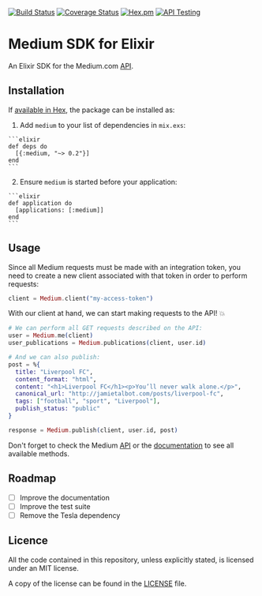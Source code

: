 [![Build Status](https://travis-ci.org/roperzh/medium-sdk-elixir.svg?branch=master)](https://travis-ci.org/roperzh/medium-sdk-elixir)
[![Coverage Status](https://coveralls.io/repos/github/roperzh/medium-sdk-elixir/badge.svg?branch=master)](https://coveralls.io/github/roperzh/medium-sdk-elixir?branch=master)
[![Hex.pm](https://img.shields.io/hexpm/v/medium.svg)](https://hex.pm/packages/medium)
[![API Testing](https://img.shields.io/badge/API%20Test-RapidAPI-blue.svg)](https://rapidapi.com/package/Medium/functions?utm_source=MediumGithub&utm_medium=button&utm_content=Vender_GitHub)

# Medium SDK for Elixir

An Elixir SDK for the Medium.com [API](https://github.com/Medium/medium-api-docs).

## Installation

If [available in Hex](https://hex.pm/docs/publish), the package can be installed as:

  1. Add `medium` to your list of dependencies in `mix.exs`:

    ```elixir
    def deps do
      [{:medium, "~> 0.2"}]
    end
    ```

  2. Ensure `medium` is started before your application:

    ```elixir
    def application do
      [applications: [:medium]]
    end
    ```

## Usage

Since all Medium requests must be made with an integration token, you need
to create a new client associated with that token in order to perform requests:

```elixir
client = Medium.client("my-access-token")
```

With our client at hand, we can start making requests to the API! :boom:

```elixir
# We can perform all GET requests described on the API:
user = Medium.me(client)
user_publications = Medium.publications(client, user.id)

# And we can also publish:
post = %{
  title: "Liverpool FC",
  content_format: "html",
  content: "<h1>Liverpool FC</h1><p>You’ll never walk alone.</p>",
  canonical_url: "http://jamietalbot.com/posts/liverpool-fc",
  tags: ["football", "sport", "Liverpool"],
  publish_status: "public"
}

response = Medium.publish(client, user.id, post)
```

Don't forget to check the Medium [API](https://github.com/Medium/medium-api-docs)
or the [documentation](https://hexdocs.pm/medium/api-reference.html)
to see all available methods.


## Roadmap

- [ ] Improve the documentation
- [ ] Improve the test suite
- [ ] Remove the Tesla dependency

## Licence

All the code contained in this repository, unless explicitly stated, is licensed under an MIT license.

A copy of the license can be found in the [LICENSE](LICENSE) file.
